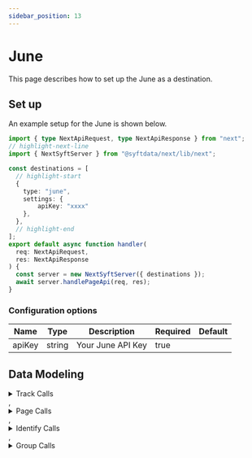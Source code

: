 ```yaml
---
sidebar_position: 13
---
```

# June

This page describes how to set up the June as a destination.

## Set up
An example setup for the June is shown below.

```ts title="src/pages/api/syft.ts"
import { type NextApiRequest, type NextApiResponse } from "next";
// highlight-next-line
import { NextSyftServer } from "@syftdata/next/lib/next";

const destinations = [
  // highlight-start
  {
    type: "june",
    settings: {
        apiKey: "xxxx"
    },
  },
  // highlight-end
];
export default async function handler(
  req: NextApiRequest,
  res: NextApiResponse
) {
  const server = new NextSyftServer({ destinations });
  await server.handlePageApi(req, res);
}
```

### Configuration options

| Name                 | Type           | Description     | Required | Default         |
| -------------------- | -------------- | --------------- | -------- | --------------- |
| apiKey | string | Your June API Key | true |  | 


## Data Modeling
<details>
<summary>Track Calls</summary>

#### Matched events
type = "track"

#### Data Mapping
| Name                 | Type          | Description     | Default   |
| -------------------- | -------------- | -------------- | --------- |
| event | string | test description | (<br/>  "@path": "$.event"<br/>) |
| properties | string | test description | (<br/>  "@path": "$.properties"<br/>) |
| timestamp | string | test description | (<br/>  "@path": "$.timestamp"<br/>) |
| anonymousId | string | test description | (<br/>  "@path": "$.anonymousId"<br/>) |
| userId | string | test description | (<br/>  "@path": "$.userId"<br/>) |
| context | string | test description | (<br/>  "@path": "$.context"<br/>) |
| messageId | string | test description | (<br/>  "@path": "$.messageId"<br/>) |
</details>
,<details>
<summary>Page Calls</summary>

#### Matched events
type = "page"

#### Data Mapping
| Name                 | Type          | Description     | Default   |
| -------------------- | -------------- | -------------- | --------- |
| anonymousId | string | test description | (<br/>  "@path": "$.anonymousId"<br/>) |
| userId | string | test description | (<br/>  "@path": "$.userId"<br/>) |
| properties | string | test description | (<br/>  "@path": "$.properties"<br/>) |
| name | string | test description | (<br/>  "@path": "$.properties.name"<br/>) |
| context | string | test description | (<br/>  "@path": "$.context"<br/>) |
| timestamp | string | test description | (<br/>  "@path": "$.timestamp"<br/>) |
| messageId | string | test description | (<br/>  "@path": "$.messageId"<br/>) |
</details>
,<details>
<summary>Identify Calls</summary>

#### Matched events
type = "identify"

#### Data Mapping
| Name                 | Type          | Description     | Default   |
| -------------------- | -------------- | -------------- | --------- |
| anonymousId | string | test description | (<br/>  "@path": "$.anonymousId"<br/>) |
| userId | string | test description | (<br/>  "@path": "$.userId"<br/>) |
| traits | string | test description | (<br/>  "@path": "$.traits"<br/>) |
| context | string | test description | (<br/>  "@path": "$.context"<br/>) |
| timestamp | string | test description | (<br/>  "@path": "$.timestamp"<br/>) |
| messageId | string | test description | (<br/>  "@path": "$.messageId"<br/>) |
</details>
,<details>
<summary>Group Calls</summary>

#### Matched events
type = "group"

#### Data Mapping
| Name                 | Type          | Description     | Default   |
| -------------------- | -------------- | -------------- | --------- |
| anonymousId | string | test description | (<br/>  "@path": "$.anonymousId"<br/>) |
| userId | string | test description | (<br/>  "@path": "$.userId"<br/>) |
| groupId | string | test description | (<br/>  "@path": "$.groupId"<br/>) |
| traits | string | test description | (<br/>  "@path": "$.traits"<br/>) |
| context | string | test description | (<br/>  "@path": "$.context"<br/>) |
| timestamp | string | test description | (<br/>  "@path": "$.timestamp"<br/>) |
| messageId | string | test description | (<br/>  "@path": "$.messageId"<br/>) |
</details>


